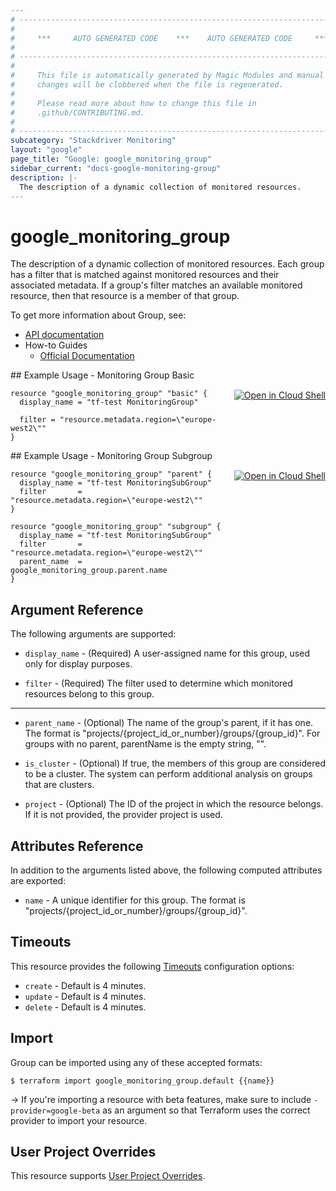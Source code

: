 ```yaml
---
# ----------------------------------------------------------------------------
#
#     ***     AUTO GENERATED CODE    ***    AUTO GENERATED CODE     ***
#
# ----------------------------------------------------------------------------
#
#     This file is automatically generated by Magic Modules and manual
#     changes will be clobbered when the file is regenerated.
#
#     Please read more about how to change this file in
#     .github/CONTRIBUTING.md.
#
# ----------------------------------------------------------------------------
subcategory: "Stackdriver Monitoring"
layout: "google"
page_title: "Google: google_monitoring_group"
sidebar_current: "docs-google-monitoring-group"
description: |-
  The description of a dynamic collection of monitored resources.
---
```


# google\_monitoring\_group

The description of a dynamic collection of monitored resources. Each group
has a filter that is matched against monitored resources and their
associated metadata. If a group's filter matches an available monitored
resource, then that resource is a member of that group.


To get more information about Group, see:

* [API documentation](https://cloud.google.com/monitoring/api/ref_v3/rest/v3/projects.groups)
* How-to Guides
    * [Official Documentation](https://cloud.google.com/monitoring/groups/)

<div class = "oics-button" style="float: right; margin: 0 0 -15px">
  <a href="https://console.cloud.google.com/cloudshell/open?cloudshell_git_repo=https%3A%2F%2Fgithub.com%2Fterraform-google-modules%2Fdocs-examples.git&cloudshell_working_dir=monitoring_group_basic&cloudshell_image=gcr.io%2Fgraphite-cloud-shell-images%2Fterraform%3Alatest&open_in_editor=main.tf&cloudshell_print=.%2Fmotd&cloudshell_tutorial=.%2Ftutorial.md" target="_blank">
    <img alt="Open in Cloud Shell" src="//gstatic.com/cloudssh/images/open-btn.svg" style="max-height: 44px; margin: 32px auto; max-width: 100%;">
  </a>
</div>
## Example Usage - Monitoring Group Basic


```hcl
resource "google_monitoring_group" "basic" {
  display_name = "tf-test MonitoringGroup"

  filter = "resource.metadata.region=\"europe-west2\""
}
```
<div class = "oics-button" style="float: right; margin: 0 0 -15px">
  <a href="https://console.cloud.google.com/cloudshell/open?cloudshell_git_repo=https%3A%2F%2Fgithub.com%2Fterraform-google-modules%2Fdocs-examples.git&cloudshell_working_dir=monitoring_group_subgroup&cloudshell_image=gcr.io%2Fgraphite-cloud-shell-images%2Fterraform%3Alatest&open_in_editor=main.tf&cloudshell_print=.%2Fmotd&cloudshell_tutorial=.%2Ftutorial.md" target="_blank">
    <img alt="Open in Cloud Shell" src="//gstatic.com/cloudssh/images/open-btn.svg" style="max-height: 44px; margin: 32px auto; max-width: 100%;">
  </a>
</div>
## Example Usage - Monitoring Group Subgroup


```hcl
resource "google_monitoring_group" "parent" {
  display_name = "tf-test MonitoringSubGroup"
  filter       = "resource.metadata.region=\"europe-west2\""
}

resource "google_monitoring_group" "subgroup" {
  display_name = "tf-test MonitoringSubGroup"
  filter       = "resource.metadata.region=\"europe-west2\""
  parent_name  =  google_monitoring_group.parent.name
}
```

## Argument Reference

The following arguments are supported:


* `display_name` -
  (Required)
  A user-assigned name for this group, used only for display
  purposes.

* `filter` -
  (Required)
  The filter used to determine which monitored resources
  belong to this group.


- - -


* `parent_name` -
  (Optional)
  The name of the group's parent, if it has one. The format is
  "projects/{project_id_or_number}/groups/{group_id}". For
  groups with no parent, parentName is the empty string, "".

* `is_cluster` -
  (Optional)
  If true, the members of this group are considered to be a
  cluster. The system can perform additional analysis on
  groups that are clusters.

* `project` - (Optional) The ID of the project in which the resource belongs.
    If it is not provided, the provider project is used.


## Attributes Reference

In addition to the arguments listed above, the following computed attributes are exported:


* `name` -
  A unique identifier for this group. The format is
  "projects/{project_id_or_number}/groups/{group_id}".


## Timeouts

This resource provides the following
[Timeouts](/docs/configuration/resources.html#timeouts) configuration options:

- `create` - Default is 4 minutes.
- `update` - Default is 4 minutes.
- `delete` - Default is 4 minutes.

## Import

Group can be imported using any of these accepted formats:

```
$ terraform import google_monitoring_group.default {{name}}
```

-> If you're importing a resource with beta features, make sure to include `-provider=google-beta`
as an argument so that Terraform uses the correct provider to import your resource.

## User Project Overrides

This resource supports [User Project Overrides](https://www.terraform.io/docs/providers/google/guides/provider_reference.html#user_project_override).
